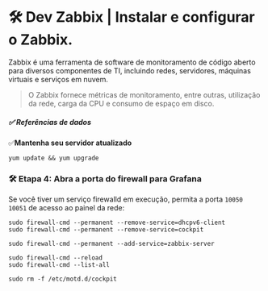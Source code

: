 # 🛠 Dev Zabbix | Instalar e configurar o Zabbix.

Zabbix é uma ferramenta de software de monitoramento de código aberto para diversos componentes de TI, incluindo redes, servidores, máquinas virtuais e serviços em nuvem. 

> O Zabbix fornece métricas de monitoramento, entre outras, utilização da rede, carga da CPU e consumo de espaço em disco.


##### ✅ Referências de dados


✅**Mantenha seu servidor atualizado**

```Atualização
yum update && yum upgrade
```

### 🛠 Etapa 4: Abra a porta do firewall para Grafana
Se você tiver um serviço firewalld em execução, permita a porta `10050 10051` de acesso ao painel da rede:

```
sudo firewall-cmd --permanent --remove-service=dhcpv6-client
sudo firewall-cmd --permanent --remove-service=cockpit

sudo firewall-cmd --permanent --add-service=zabbix-server

sudo firewall-cmd --reload
sudo firewall-cmd --list-all 
```
```cockipt
sudo rm -f /etc/motd.d/cockpit
```


